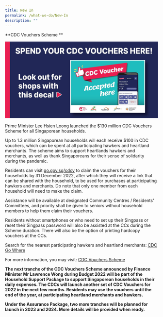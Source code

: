 ```yaml
---
title: New In
permalink: /what-we-do/New-In
description: ""
---
```

**CDC Vouchers Scheme **

![](/images/What%20We%20Do/News%20In/img-20211222-wa0015.jpg)

Prime Minister Lee Hsien Loong launched the $130 million CDC Vouchers Scheme for all Singaporean households.

Up to 1.3 million Singaporean households will each receive $100 in CDC vouchers, which can be spent at all participating hawkers and heartland merchants. The scheme aims to support heartlands hawkers and merchants, as well as thank Singaporeans for their sense of solidarity during the pandemic.

Residents can visit [go.gov.sg/cdcv](https://l.facebook.com/l.php?u=http%3A%2F%2Fgo.gov.sg%2Fcdcv%3Ffbclid%3DIwAR1MsfOfHkEoHID5Nnx489-nHlphdSBrHvKoypQxWX-k0ml4nafN3rW6w0I&h=AT34-rNMz3GZeYo_-rvsJO4A7RXvxTOwUTfmDpjwgBDhsaKQxXnjkFvRTwGvyzv9NNMjgB5NOWFEiW5QI3UixLZecl_Hy2_qtc1vJAdC79vh84PIUpUx2R1Qx-J_XyuIOQ&__tn__=-UK-R&c%5b0%5d=AT0INqY_s-dU26PppkB5RBmEh9FOploHOydlEA9hBPRdyPTYZRI5s0mgeUgz4l273QtXSwOUNZP5Ik7jMvy7B7V-fmmbfRNWdTQ6N5peS7tGpEKFc8hMHFouKPpG26Xmj_QxJSUksQ2cfMTzoRcOtKhaGY3ugM6H1w0EEzZ_VQrrTahxbBsrT8s16qlNzQWHaL30xIiH3N05F-sYRWuhQRJFBXsRhJxdZzGKpj5TQFWJQnP_xjJf93v-ny-FE_CAzhFSkg) to claim the vouchers for their households by 31 December 2022, after which they will receive a link that can be shared with the household, to be used for purchases at participating hawkers and merchants. Do note that only one member from each household will need to make the claim.

Assistance will be available at designated Community Centres / Residents' Committees, and priority shall be given to seniors without household members to help them claim their vouchers.

Residents without smartphones or who need to set up their Singpass or reset their Singpass password will also be assisted at the CCs during the Scheme duration. There will also be the option of printing hardcopy vouchers at the CCs.

Search for the nearest participating hawkers and heartland merchants: [CDC Go Where](https://www.gowhere.gov.sg/cdcvouchersmerchants)

For more information, you may visit: [CDC Vouchers Scheme](https://vouchers.cdc.gov.sg/)

**The next tranche of the CDC Vouchers Scheme announced by Finance Minister Mr Lawrence Wong during Budget 2022 will be part of the Household Support Package to support Singaporean households in their daily expenses.  The CDCs will launch another set of CDC Vouchers for 2022 in the next few months. Residents may use the vouchers until the end of the year, at participating heartland merchants and hawkers.**

**Under the Assurance Package, two more tranches will be planned for launch in 2023 and 2024. More details will be provided when ready.**